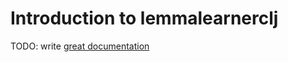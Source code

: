 # Introduction to lemmalearnerclj

TODO: write [great documentation](http://jacobian.org/writing/what-to-write/)

